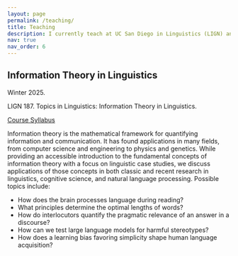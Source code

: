 ```yaml
---
layout: page
permalink: /teaching/
title: Teaching
description: I currently teach at UC San Diego in Linguistics (LIGN) and Data Science (DSC).
nav: true
nav_order: 6
---
```


## Information Theory in Linguistics
Winter 2025. 

LIGN 187. Topics in Linguistics: Information Theory in Linguistics.

[Course Syllabus](https://docs.google.com/document/d/1iz_mn0Jcp4kWEI0aJUfSvKu3CA7ljoj4r_tLVdJS47o/edit?usp=sharing)

Information theory is the mathematical framework for quantifying information and
communication. It has found applications in many fields, from computer science
and engineering to physics and genetics. While providing an accessible
introduction to the fundamental concepts of information theory with a focus on
linguistic case studies, we discuss applications of those concepts in both classic
and recent research in linguistics, cognitive science, and natural language
processing.
Possible topics include:
- How does the brain processes language during reading?
- What principles determine the optimal lengths of words?
- How do interlocutors quantify the pragmatic relevance of an answer in a discourse?
- How can we test large language models for harmful stereotypes?
- How does a learning bias favoring simplicity shape human language acquisition?